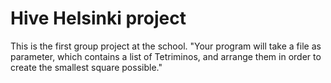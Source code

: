 # Hive Helsinki project

This is the first group project at the school. 
"Your program will take a file as parameter, which contains a list of Tetriminos, and arrange them
in order to create the smallest square possible."
